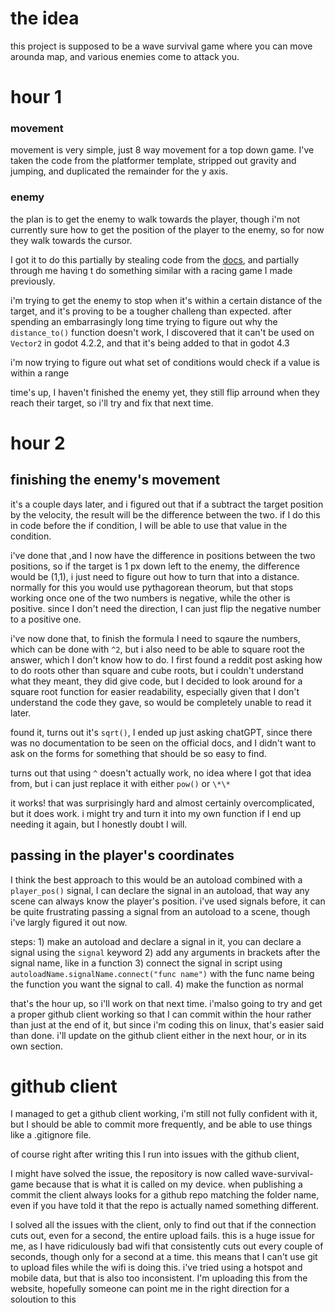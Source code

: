 # the idea
this project is supposed to be a wave survival game where you can move arounda map, and various enemies come to attack you.

# hour 1

### movement
movement is very simple, just 8 way movement for a top down game.
I've taken the code from the platformer template, stripped out gravity and jumping, and duplicated the remainder for the y axis.

### enemy
the plan is to get the enemy to walk towards the player, though i'm not currently sure how to get the position of the player to the enemy, so for now they walk towards the cursor.

I got it to do this partially by stealing code from the [docs](https://docs.godotengine.org/en/stable/tutorials/2d/2d_movement.html#rotation-movement-mouse), and partially through me having t do something similar with a racing game I made previously.

i'm trying to get the enemy to stop when it's within a certain distance of the target, and it's proving to be a tougher challeng than expected.
after spending an embarrasingly long time trying to figure out why the `distance_to()` function doesn't work, I discovered that it can't be used on `Vector2` in godot 4.2.2, and that it's being added to that in godot 4.3

i'm now trying to figure out what set of conditions would check if a value is within a range

time's up, I haven't finished the enemy yet, they still flip arround when they reach their target, so i'll try and fix that next time.

# hour 2

## finishing the enemy's movement
it's a couple days later, and i figured out that if a subtract the target position by the velocity, the result will be the difference between the two. if I do this in code before the if condition, I will be able to use that value in the condition.

i've done that ,and I now have the difference in positions between the two positions, so if the target is 1 px down left to the enemy, the difference would be (1,1), i just need to figure out how to turn that into a distance.
normally for this you would use pythagorean theorum, but that stops working once one of the two numbers is negative, while the other is positive. since I don't need the direction, I can just flip the negative number to a positive one.

i've now done that, to finish the formula I need to sqaure the numbers, which can be done with `^2`, but i also need to be able to square root the answer, which I don't know how to do.
I first found a reddit post asking how to do roots other than square and cube roots, but i couldn't understand what they meant, they did give code, but I decided to look around for a square root function for easier readability, especially given that I don't understand the code they gave, so would be completely unable to read it later.

found it, turns out it's `sqrt()`, I ended up just asking chatGPT, since there was no documentation to be seen on the official docs, and I didn't want to ask on the forms for something that should be so easy to find.

turns out that using `^` doesn't actually work, no idea where I got that idea from, but i can just replace it with either `pow()` or `\*\*`

it works! that was surprisingly hard and almost certainly overcomplicated, but it does work. i might try and turn it into my own function if I end up needing it again, but I honestly doubt I will.

## passing in the player's coordinates
I think the best approach to this would be an autoload combined with a `player_pos()` signal, I can declare the signal in an autoload, that way any scene can always know the player's position.
i've used signals before, it can be quite frustrating passing a signal from an autoload to a scene, though i've largly figured it out now.

steps:
	1) make an autoload and declare a signal in it, you can declare a signal using the `signal` keyword
	2) add any arguments in brackets after the signal name, like in a function
	3) connect the signal in script using `autoloadName.signalName.connect("func name")` with the func name being the function you want the signal to call.
	4) make the function as normal

that's the hour up, so i'll work on that next time. i'malso going to try and get a proper github client working so that I can commit within the hour rather than just at the end of it, but since i'm coding this on linux, that's easier said than done.
i'll update on the github client either in the next hour, or in its own section.

# github client
I managed to get a github client working, i'm still not fully confident with it, but I should be able to commit more frequently, and be able to use things like a .gitignore file.

of course right after writing this I run into issues with the github client,

I might have solved the issue, the repository is now called wave-survival-game because that is what it is called on my device. when publishing a commit the client always looks for a github repo matching the folder name, even if you have told it that the repo is actually named something different.

I solved all the issues with the client, only to find out that if the connection cuts out, even for a second, the entire upload fails.
this is a huge issue for me, as I have ridiculously bad wifi that consistently cuts out every couple of seconds, though only for a second at a time.
this means that I can't use git to upload files while the wifi is doing this. i've tried using a hotspot and mobile data, but that is also too inconsistent.
I'm uploading this from the website, hopefully someone can point me in the right direction for a soloution to this
